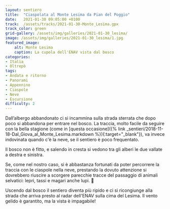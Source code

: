 ```yaml
---
layout: sentiero
title:  "Ciaspolata al Monte Lesima da Pian del Poggio"
date:   2021-01-30 09:05:00 +0100
track:  /assets/tracks/2021-01-30-Monte_Lesima.gpx
track_color: green
grid-gallery: /assets/img/galleries/2021-01-30_lesima/
image: /assets/img/galleries/2021-01-30_lesima/1.jpg
featured_image:
    alt: Monte Lesima
    caption: La cupola dell'ENAV vista dal bosco
categories:
- Italia
- Oltrepò
tags:
- Andata e ritorno
- Panorami
- Appennino  
- Ciaspole
- Neve
- Escursione
difficulty: 2
---
```


Dall’albergo abbandonato ci si incammina sulla strada sterrata che dopo poco si abbandona per entrare nel bosco.
La traccia, molto facile da seguire con la bella stagione (come in [questa occasione]({% link _sentieri/2018-11-18-Dal_Giova_al_Monte_Lesima.markdown %}){:target="_blank"}), va invece indovinata quando c'è la neve, se il sentiero è poco frequentato.

Il bosco non è fitto, e salendo in cresta si vedono tra gli alberi le due vallate a destra e sinistra.

Se, come nel nostro caso, si è abbastanza fortunati da poter percorrere la traccia con le ciaspole nella neve, prestando la dovuto attenzione si dovrebbero riuscire a scorgere parecchie tracce del passaggio di animali selvatici: lepri, tassi e magari anche lupi. :wolf:

Uscendo dal bosco il sentiero diventa più ripido e ci si ricongiunge alla strada che arriva presto al radar dell'ENAV sulla cima del Lesima. Il vento gelido è garantito, ma la vista è impagabile!
